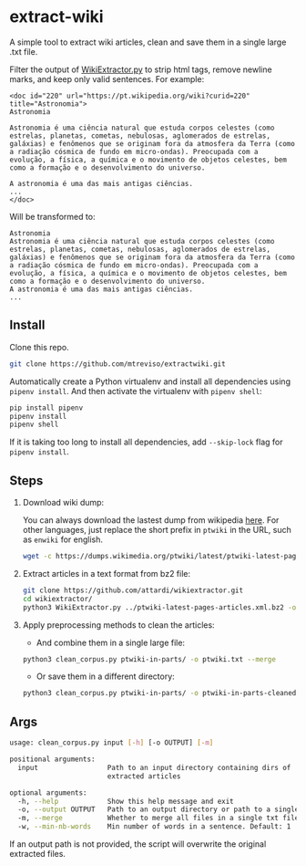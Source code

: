 # extract-wiki

A simple tool to extract wiki articles, clean and save them in a single large .txt file.

Filter the output of [WikiExtractor.py](https://github.com/attardi/wikiextractor) to strip html tags,
remove newline marks, and keep only valid sentences. For example:

```
<doc id="220" url="https://pt.wikipedia.org/wiki?curid=220" title="Astronomia">
Astronomia

Astronomia é uma ciência natural que estuda corpos celestes (como estrelas, planetas, cometas, nebulosas, aglomerados de estrelas, galáxias) e fenômenos que se originam fora da atmosfera da Terra (como a radiação cósmica de fundo em micro-ondas). Preocupada com a evolução, a física, a química e o movimento de objetos celestes, bem como a formação e o desenvolvimento do universo.

A astronomia é uma das mais antigas ciências.
...
</doc>
```

Will be transformed to:

```
Astronomia
Astronomia é uma ciência natural que estuda corpos celestes (como estrelas, planetas, cometas, nebulosas, aglomerados de estrelas, galáxias) e fenômenos que se originam fora da atmosfera da Terra (como a radiação cósmica de fundo em micro-ondas). Preocupada com a evolução, a física, a química e o movimento de objetos celestes, bem como a formação e o desenvolvimento do universo.
A astronomia é uma das mais antigas ciências.
...
```
 


## Install

Clone this repo. 
```bash
git clone https://github.com/mtreviso/extractwiki.git
```

Automatically create a Python virtualenv and install all dependencies 
using `pipenv install`. And then activate the virtualenv with `pipenv shell`:
```sh
pip install pipenv
pipenv install
pipenv shell
```

If it is taking too long to install all dependencies, add `--skip-lock` flag for `pipenv install`.


## Steps

1. Download wiki dump:

    You can always download the lastest dump from wikipedia [here](https://dumps.wikimedia.org/ptwiki/latest/). 
    For other languages, just replace the short prefix in `ptwiki` in the URL, such as `enwiki` for english.
    
    ```bash
    wget -c https://dumps.wikimedia.org/ptwiki/latest/ptwiki-latest-pages-articles.xml.bz2
    ```

2. Extract articles in a text format from bz2 file:
    
    ```bash
    git clone https://github.com/attardi/wikiextractor.git
    cd wikiextractor/
    python3 WikiExtractor.py ../ptwiki-latest-pages-articles.xml.bz2 -o ../ptwiki-in-parts
    ```
 
3. Apply preprocessing methods to clean the articles:
    
    - And combine them in a single large file:
    ```bash
    python3 clean_corpus.py ptwiki-in-parts/ -o ptwiki.txt --merge
    ```
    
    - Or save them in a different directory: 
    ```bash
    python3 clean_corpus.py ptwiki-in-parts/ -o ptwiki-in-parts-cleaned/
    ```



## Args

```bash
usage: clean_corpus.py input [-h] [-o OUTPUT] [-m]

positional arguments:
  input                 Path to an input directory containing dirs of
                        extracted articles

optional arguments:
  -h, --help            Show this help message and exit
  -o, --output OUTPUT   Path to an output directory or path to a single file
  -m, --merge           Whether to merge all files in a single txt file
  -w, --min-nb-words    Min number of words in a sentence. Default: 1   
```

If an output path is not provided, the script will overwrite the original extracted files.